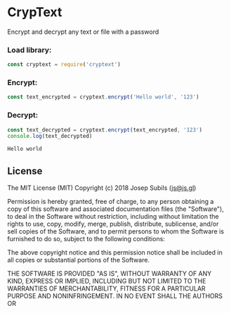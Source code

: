 # CrypText
Encrypt and decrypt any text or file with a password

### Load library:
```js
const cryptext = require('cryptext')
```

### Encrypt:
```js
const text_encrypted = cryptext.encrypt('Hello world', '123')
```

### Decrypt:
```js
const text_decrypted = cryptext.encrypt(text_encrypted, '123')
console.log(text_decrypted)
```

```sh
Hello world
```

## License
The MIT License (MIT)
Copyright (c) 2018 Josep Subils (js@js.gl)

Permission is hereby granted, free of charge, to any person obtaining a copy of this software and associated documentation files (the "Software"), to deal in the Software without restriction, including without limitation the rights to use, copy, modify, merge, publish, distribute, sublicense, and/or sell copies of the Software, and to permit persons to whom the Software is furnished to do so, subject to the following conditions:

The above copyright notice and this permission notice shall be included in all copies or substantial portions of the Software.

THE SOFTWARE IS PROVIDED "AS IS", WITHOUT WARRANTY OF ANY KIND, EXPRESS OR IMPLIED, INCLUDING BUT NOT LIMITED TO THE WARRANTIES OF MERCHANTABILITY, FITNESS FOR A PARTICULAR PURPOSE AND NONINFRINGEMENT. IN NO EVENT SHALL THE AUTHORS OR 
